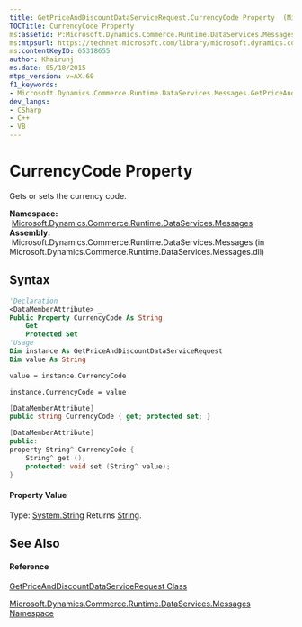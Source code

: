 ```yaml
---
title: GetPriceAndDiscountDataServiceRequest.CurrencyCode Property  (Microsoft.Dynamics.Commerce.Runtime.DataServices.Messages)
TOCTitle: CurrencyCode Property
ms:assetid: P:Microsoft.Dynamics.Commerce.Runtime.DataServices.Messages.GetPriceAndDiscountDataServiceRequest.CurrencyCode
ms:mtpsurl: https://technet.microsoft.com/library/microsoft.dynamics.commerce.runtime.dataservices.messages.getpriceanddiscountdataservicerequest.currencycode(v=AX.60)
ms:contentKeyID: 65318655
author: Khairunj
ms.date: 05/18/2015
mtps_version: v=AX.60
f1_keywords:
- Microsoft.Dynamics.Commerce.Runtime.DataServices.Messages.GetPriceAndDiscountDataServiceRequest.CurrencyCode
dev_langs:
- CSharp
- C++
- VB
---
```


# CurrencyCode Property

Gets or sets the currency code.

**Namespace:**  [Microsoft.Dynamics.Commerce.Runtime.DataServices.Messages](microsoft-dynamics-commerce-runtime-dataservices-messages-namespace.md)  
**Assembly:**  Microsoft.Dynamics.Commerce.Runtime.DataServices.Messages (in Microsoft.Dynamics.Commerce.Runtime.DataServices.Messages.dll)

## Syntax

``` vb
'Declaration
<DataMemberAttribute> _
Public Property CurrencyCode As String
    Get
    Protected Set
'Usage
Dim instance As GetPriceAndDiscountDataServiceRequest
Dim value As String

value = instance.CurrencyCode

instance.CurrencyCode = value
```

``` csharp
[DataMemberAttribute]
public string CurrencyCode { get; protected set; }
```

``` c++
[DataMemberAttribute]
public:
property String^ CurrencyCode {
    String^ get ();
    protected: void set (String^ value);
}
```

#### Property Value

Type: [System.String](https://technet.microsoft.com/library/s1wwdcbf\(v=ax.60\))  
Returns [String](https://technet.microsoft.com/library/s1wwdcbf\(v=ax.60\)).  

## See Also

#### Reference

[GetPriceAndDiscountDataServiceRequest Class](getpriceanddiscountdataservicerequest-class-microsoft-dynamics-commerce-runtime-dataservices-messages.md)

[Microsoft.Dynamics.Commerce.Runtime.DataServices.Messages Namespace](microsoft-dynamics-commerce-runtime-dataservices-messages-namespace.md)

